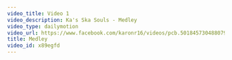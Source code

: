 ```yaml
---
video_title: Video 1
video_description: Ka's Ska Souls - Medley
video_type: dailymotion
video_url: https://www.facebook.com/karonr16/videos/pcb.5018457304880790/271973368374011
title: Medley
video_id: x89egfd
---
```

